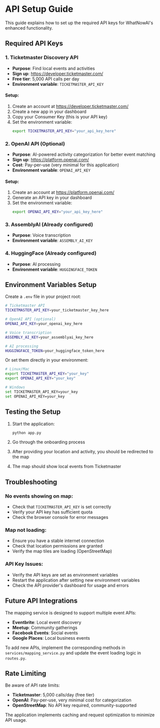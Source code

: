 # API Setup Guide

This guide explains how to set up the required API keys for WhatNowAI's enhanced functionality.

## Required API Keys

### 1. Ticketmaster Discovery API
- **Purpose**: Find local events and activities
- **Sign up**: https://developer.ticketmaster.com/
- **Free tier**: 5,000 API calls per day
- **Environment variable**: `TICKETMASTER_API_KEY`

#### Setup:
1. Create an account at https://developer.ticketmaster.com/
2. Create a new app in your dashboard
3. Copy your Consumer Key (this is your API key)
4. Set the environment variable:
   ```bash
   export TICKETMASTER_API_KEY="your_api_key_here"
   ```

### 2. OpenAI API (Optional)
- **Purpose**: AI-powered activity categorization for better event matching
- **Sign up**: https://platform.openai.com/
- **Cost**: Pay-per-use (very minimal for this application)
- **Environment variable**: `OPENAI_API_KEY`

#### Setup:
1. Create an account at https://platform.openai.com/
2. Generate an API key in your dashboard
3. Set the environment variable:
   ```bash
   export OPENAI_API_KEY="your_api_key_here"
   ```

### 3. AssemblyAI (Already configured)
- **Purpose**: Voice transcription
- **Environment variable**: `ASSEMBLY_AI_KEY`

### 4. HuggingFace (Already configured)
- **Purpose**: AI processing
- **Environment variable**: `HUGGINGFACE_TOKEN`

## Environment Variables Setup

Create a `.env` file in your project root:

```bash
# Ticketmaster API
TICKETMASTER_API_KEY=your_ticketmaster_key_here

# OpenAI API (optional)
OPENAI_API_KEY=your_openai_key_here

# Voice transcription
ASSEMBLY_AI_KEY=your_assemblyai_key_here

# AI processing
HUGGINGFACE_TOKEN=your_huggingface_token_here
```

Or set them directly in your environment:

```bash
# Linux/Mac
export TICKETMASTER_API_KEY="your_key"
export OPENAI_API_KEY="your_key"

# Windows
set TICKETMASTER_API_KEY=your_key
set OPENAI_API_KEY=your_key
```

## Testing the Setup

1. Start the application:
   ```bash
   python app.py
   ```

2. Go through the onboarding process
3. After providing your location and activity, you should be redirected to the map
4. The map should show local events from Ticketmaster

## Troubleshooting

### No events showing on map:
- Check that `TICKETMASTER_API_KEY` is set correctly
- Verify your API key has sufficient quota
- Check the browser console for error messages

### Map not loading:
- Ensure you have a stable internet connection
- Check that location permissions are granted
- Verify the map tiles are loading (OpenStreetMap)

### API Key Issues:
- Verify the API keys are set as environment variables
- Restart the application after setting new environment variables
- Check the API provider's dashboard for usage and errors

## Future API Integrations

The mapping service is designed to support multiple event APIs:

- **Eventbrite**: Local event discovery
- **Meetup**: Community gatherings
- **Facebook Events**: Social events
- **Google Places**: Local business events

To add new APIs, implement the corresponding methods in `services/mapping_service.py` and update the event loading logic in `routes.py`.

## Rate Limiting

Be aware of API rate limits:
- **Ticketmaster**: 5,000 calls/day (free tier)
- **OpenAI**: Pay-per-use, very minimal cost for categorization
- **OpenStreetMap**: No API key required, community-supported

The application implements caching and request optimization to minimize API usage.
